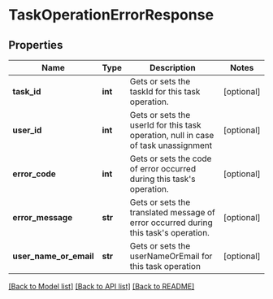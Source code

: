 # TaskOperationErrorResponse

## Properties
Name | Type | Description | Notes
------------ | ------------- | ------------- | -------------
**task_id** | **int** | Gets or sets the taskId for this task operation. | [optional] 
**user_id** | **int** | Gets or sets the userId for this task operation, null in case of task unassignment | [optional] 
**error_code** | **int** | Gets or sets the code of error occurred during this task&#39;s operation. | [optional] 
**error_message** | **str** | Gets or sets the translated message of error occurred during this task&#39;s operation. | [optional] 
**user_name_or_email** | **str** | Gets or sets the userNameOrEmail for this task operation | [optional] 

[[Back to Model list]](../README.md#documentation-for-models) [[Back to API list]](../README.md#documentation-for-api-endpoints) [[Back to README]](../README.md)


